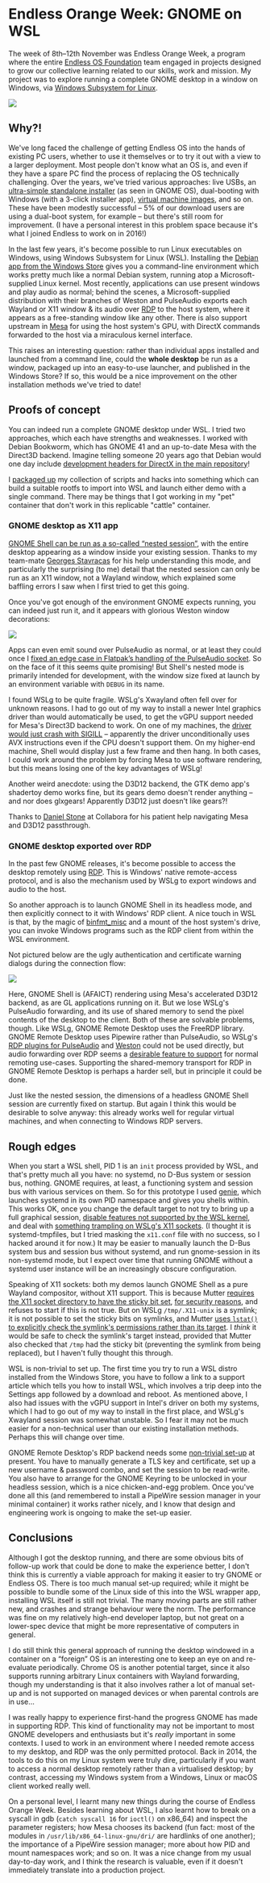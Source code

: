 # Endless Orange Week: GNOME on WSL

The week of 8th–12th November was Endless Orange Week, a program where the entire [Endless OS Foundation](https://www.endlessos.org/) team engaged in projects designed to grow our collective learning related to our skills, work and mission. My project was to explore running a complete GNOME desktop in a window on Windows, via [Windows Subsystem for Linux](https://en.wikipedia.org/wiki/Windows_Subsystem_for_Linux).

![](./screenshots/rdp-hack.png)

## Why?!

We've long faced the challenge of getting Endless OS into the hands of existing PC users, whether to use it themselves or to try it out with a view to a larger deployment. Most people don't know what an OS is, and even if they have a spare PC find the process of replacing the OS technically challenging. Over the years, we've tried various approaches: live USBs, an [ultra-simple standalone installer](https://github.com/endlessm/eos-installer) (as seen in GNOME OS), dual-booting with Windows (with a 3-click installer app), [virtual machine images](https://support.endlessos.org/en/installation/vm/virtualbox), and so on. These have been modestly successful – 5% of our download users are using a dual-boot system, for example – but there's still room for improvement. (I have a personal interest in this problem space because it's what I joined Endless to work on in 2016!)

In the last few years, it's become possible to run Linux executables on Windows, using Windows Subsystem for Linux (WSL). Installing the [Debian app from the Windows Store](https://www.microsoft.com/en-gb/p/debian/9msvkqc78pk6) gives you a command-line environment which works pretty much like a normal Debian system, running atop a Microsoft-supplied Linux kernel. Most recently, applications can use present windows and play audio as normal; behind the scenes, a Microsoft-supplied distribution with their branches of Weston and PulseAudio exports each Wayland or X11 window & its audio over [RDP](https://en.wikipedia.org/wiki/Remote_Desktop_Protocol) to the host system, where it appears as a free-standing window like any other. There is also support upstream in [Mesa](https://www.mesa3d.org/) for using the host system's GPU, with DirectX commands forwarded to the host via a miraculous kernel interface.

This raises an interesting question: rather than individual apps installed and launched from a command line, could the **whole desktop** be run as a window, packaged up into an easy-to-use launcher, and published in the Windows Store? If so, this would be a nice improvement on the other installation methods we've tried to date!

## Proofs of concept

You can indeed run a complete GNOME desktop under WSL. I tried two approaches, which each have strengths and weaknesses. I worked with Debian Bookworm, which has GNOME 41 and an up-to-date Mesa with the Direct3D backend. Imagine telling someone 20 years ago that Debian would one day include [development headers for DirectX in the main repository](https://packages.debian.org/search?keywords=directx-headers-dev)!

I [packaged up](https://github.com/wjt/gnome-desktop-on-wsl) my collection of scripts and hacks into something which can build a suitable rootfs to import into WSL and launch either demo with a single command. There may be things that I got working in my "pet" container that don't work in this replicable "cattle" container.

### GNOME desktop as X11 app

[GNOME Shell can be run as a so-called “nested session”](https://unix.stackexchange.com/questions/627015/how-does-one-run-gnome-shell-in-a-window-nested-session), with the entire desktop appearing as a window inside your existing session. Thanks to my team-mate [Georges Stavracas](https://feaneron.com/home/blog/) for his help understanding this mode, and particularly the surprising (to me) detail that the nested session can only be run as an X11 window, not a Wayland window, which explained some baffling errors I saw when I first tried to get this going.

Once you've got enough of the environment GNOME expects running, you can indeed just run it, and it appears with glorious Weston window decorations:

![](./screenshots/wslg-sidetrack-audio.png)

Apps can even emit sound over PulseAudio as normal, or at least they could once I [fixed an edge case in Flatpak’s handling of the PulseAudio socket](https://github.com/flatpak/flatpak/pull/4564). So on the face of it this seems quite promising! But Shell's nested mode is primarily intended for development, with the window size fixed at launch by an environment variable with `DEBUG` in its name.

I found WSLg to be quite fragile. WSLg's Xwayland often fell over for unknown reasons. I had to go out of my way to install a newer Intel graphics driver than would automatically be used, to get the vGPU support needed for Mesa's Direct3D backend to work. On one of my machines, the [driver would just crash with SIGILL](https://github.com/microsoft/wslg/issues/558#issuecomment-964368970) – apparently the driver unconditionally uses AVX instructions even if the CPU doesn't support them. On my higher-end machine, Shell would display just a few frame and then hang. In both cases, I could work around the problem by forcing Mesa to use software rendering, but this means losing one of the key advantages of WSLg!

Another weird anecdote: using the D3D12 backend, the GTK demo app's shadertoy demo works fine, but its gears demo doesn't render anything – and nor does glxgears! Apparently D3D12 just doesn't like gears⁈

Thanks to [Daniel Stone](https://www.fooishbar.org/) at Collabora for his patient help navigating Mesa and D3D12 passthrough.

### GNOME desktop exported over RDP

In the past few GNOME releases, it's become possible to access the desktop remotely using [RDP](https://en.wikipedia.org/wiki/Remote_Desktop_Protocol). This is Windows' native remote-access protocol, and is also the mechanism used by WSLg to export windows and audio to the host.

So another approach is to launch GNOME Shell in its headless mode, and then explicitly connect to it with Windows' RDP client. A nice touch in WSL is that, by the magic of [binfmt_misc](https://en.wikipedia.org/wiki/Binfmt_misc) and a mount of the host system's drive, you can invoke Windows programs such as the RDP client from within the WSL environment.

Not pictured below are the ugly authentication and certificate warning dialogs during the connection flow:

![](./screenshots/rdp-shadertoy.png)

Here, GNOME Shell is (AFAICT) rendering using Mesa's accelerated D3D12 backend, as are GL applications running on it. But we lose WSLg's PulseAudio forwarding, and its use of shared memory to send the pixel contents of the desktop to the client. Both of these are solvable problems, though. Like WSLg, GNOME Remote Desktop uses the FreeRDP library. GNOME Remote Desktop uses Pipewire rather than PulseAudio, so WSLg's [RDP plugins for PulseAudio](https://github.com/microsoft/pulseaudio-mirror/commit/2f0f0b8c3872780f15e275fc12899f4564f01bd5) and [Weston](https://github.com/microsoft/weston-mirror/blob/working/libweston/backend-rdp/rdpaudio.c) could not be used directly, but audio forwarding over RDP seems a [desirable feature to support](https://gitlab.gnome.org/GNOME/gnome-remote-desktop/-/issues/68) for normal remoting use-cases. Supporting the shared-memory transport for RDP in GNOME Remote Desktop is perhaps a harder sell, but in principle it could be done.

Just like the nested session, the dimensions of a headless GNOME Shell session are currently fixed on startup. But again I think this would be desirable to solve anyway: this already works well for regular virtual machines, and when connecting to Windows RDP servers.

## Rough edges

When you start a WSL shell, PID 1 is an `init` process provided by WSL, and that's pretty much all you have: no systemd, no D-Bus system or session bus, nothing. GNOME requires, at least, a functioning system and session bus with various services on them. So for this prototype I used [genie](https://github.com/arkane-systems/genie), which launches systemd in its own PID namespace and gives you shells within. This works OK, once you change the default target to not try to bring up a full graphical session, [disable features not supported by the WSL kernel](https://github.com/wjt/gnome-desktop-on-wsl/blob/main/systemd-sysusers.service.d/override.conf), and deal with [something trampling on WSLg's X11 sockets](https://github.com/wjt/gnome-desktop-on-wsl/blob/main/bin/launch-gnome#L51-L56). (I thought it is systemd-tmpfiles, but I tried masking the `x11.conf` file with no success, so I hacked around it for now.) It may be easier to manually launch the D-Bus system bus and session bus without systemd, and run gnome-session in its non-systemd mode, but I expect over time that running GNOME without a systemd user instance will be an increasingly obscure configuration.

Speaking of X11 sockets: both my demos launch GNOME Shell as a pure Wayland compositor, without X11 support. This is because Mutter [requires the X11 socket directory to have the sticky bit set](https://gitlab.gnome.org/GNOME/mutter/blob/078ead680274580e61cdb1e144c502916ddc0afc/src/wayland/meta-xwayland.c#L693-700), [for security reasons](https://gitlab.gnome.org/GNOME/mutter/-/issues/1708), and refuses to start if this is not true. But on WSLg `/tmp/.X11-unix` is a symlink; it is not possible to set the sticky bits on symlinks, and Mutter [uses `lstat()` to explicitly check the symlink's permissions rather than its target](https://gitlab.gnome.org/GNOME/mutter/blob/078ead680274580e61cdb1e144c502916ddc0afc/src/wayland/meta-xwayland.c#L667-673). I *think* it would be safe to check the symlink's target instead, provided that Mutter also checked that `/tmp` had the sticky bit (preventing the symlink from being replaced), but I haven't fully thought this through.

WSL is non-trivial to set up. The first time you try to run a WSL distro installed from the Windows Store, you have to follow a link to a support article which tells you how to install WSL, which involves a trip deep into the Settings app followed by a download and reboot. As mentioned above, I also had issues with the vGPU support in Intel's driver on both my systems, which I had to go out of my way to install in the first place, and WSLg's Xwayland session was somewhat unstable. So I fear it may not be much easier for a non-technical user than our existing installation methods. Perhaps this will change over time.

GNOME Remote Desktop's RDP backend needs some [non-trivial set-up](https://gitlab.gnome.org/-/snippets/1778) at present. You have to manually generate a TLS key and certificate, set up a new username & password combo, and set the session to be read-write. You also have to arrange for the GNOME Keyring to be unlocked in your headless session, which is a nice chicken-and-egg problem. Once you've done all this (and remembered to install a PipeWire session manager in your minimal container) it works rather nicely, and I know that design and engineering work is ongoing to make the set-up easier.

## Conclusions

Although I got the desktop running, and there are some obvious bits of follow-up work that could be done to make the experience better, I don't think this is currently a viable approach for making it easier to try GNOME or Endless OS. There is too much manual set-up required; while it might be possible to bundle some of the Linux side of this into the WSL wrapper app, installing WSL itself is still not trivial. The many moving parts are still rather new, and crashes and strange behaviour were the norm. The performance was fine on my relatively high-end developer laptop, but not great on a lower-spec device that might be more representative of computers in general.

I do still think this general approach of running the desktop windowed in a container on a “foreign” OS is an interesting one to keep an eye on and re-evaluate periodically. Chrome OS is another potential target, since it also supports running arbitrary Linux containers with Wayland forwarding, though my understanding is that it also involves rather a lot of manual set-up and is not supported on managed devices or when parental controls are in use…

I was really happy to experience first-hand the progress GNOME has made in supporting RDP. This kind of functionality may not be important to most GNOME developers and enthusiasts but it's *really* important in some contexts. I used to work in an environment where I needed remote access to my desktop, and RDP was the only permitted protocol. Back in 2014, the tools to do this on my Linux system were truly dire, particularly if you want to access a normal desktop remotely rather than a virtualised desktop; by contrast, accessing my Windows system from a Windows, Linux or macOS client worked really well.

On a personal level, I learnt many new things during the course of Endless Orange Week. Besides learning about WSL, I also learnt how to break on a syscall in gdb (`catch syscall 16` for `ioctl()` on x86_64) and inspect the parameter registers; how Mesa chooses its backend (fun fact: most of the modules in `/usr/lib/x86_64-linux-gnu/dri/` are hardlinks of one another); the importance of a PipeWire session manager; more about how PID and mount namespaces work; and so on. It was a nice change from my usual day-to-day work, and I think the research is valuable, even if it doesn't immediately translate into a production project.
